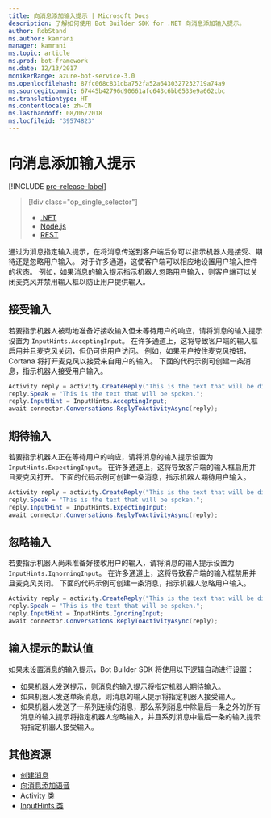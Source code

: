 ```yaml
---
title: 向消息添加输入提示 | Microsoft Docs
description: 了解如何使用 Bot Builder SDK for .NET 向消息添加输入提示。
author: RobStand
ms.author: kamrani
manager: kamrani
ms.topic: article
ms.prod: bot-framework
ms.date: 12/13/2017
monikerRange: azure-bot-service-3.0
ms.openlocfilehash: 87fc068c831dba752fa52a6430327232719a74a9
ms.sourcegitcommit: 67445b42796d90661afc643c6bb6533e9a662cbc
ms.translationtype: HT
ms.contentlocale: zh-CN
ms.lasthandoff: 08/06/2018
ms.locfileid: "39574823"
---
```

# <a name="add-input-hints-to-messages"></a>向消息添加输入提示

[!INCLUDE [pre-release-label](../includes/pre-release-label-v3.md)]

> [!div class="op_single_selector"]
> - [.NET](../dotnet/bot-builder-dotnet-add-input-hints.md)
> - [Node.js](../nodejs/bot-builder-nodejs-send-input-hints.md)
> - [REST](../rest-api/bot-framework-rest-connector-add-input-hints.md)

通过为消息指定输入提示，在将消息传送到客户端后你可以指示机器人是接受、期待还是忽略用户输入。 对于许多通道，这使客户端可以相应地设置用户输入控件的状态。 例如，如果消息的输入提示指示机器人忽略用户输入，则客户端可以关闭麦克风并禁用输入框以防止用户提供输入。

## <a name="accepting-input"></a>接受输入

若要指示机器人被动地准备好接收输入但未等待用户的响应，请将消息的输入提示设置为 `InputHints.AcceptingInput`。 在许多通道上，这将导致客户端的输入框启用并且麦克风关闭，但仍可供用户访问。 例如，如果用户按住麦克风按钮，Cortana 将打开麦克风以接受来自用户的输入。 下面的代码示例可创建一条消息，指示机器人接受用户输入。

```cs
Activity reply = activity.CreateReply("This is the text that will be displayed.");
reply.Speak = "This is the text that will be spoken.";
reply.InputHint = InputHints.AcceptingInput;
await connector.Conversations.ReplyToActivityAsync(reply);
```

## <a name="expecting-input"></a>期待输入

若要指示机器人正在等待用户的响应，请将消息的输入提示设置为 `InputHints.ExpectingInput`。 在许多通道上，这将导致客户端的输入框启用并且麦克风打开。 下面的代码示例可创建一条消息，指示机器人期待用户输入。

```cs
Activity reply = activity.CreateReply("This is the text that will be displayed.");
reply.Speak = "This is the text that will be spoken.";
reply.InputHint = InputHints.ExpectingInput;
await connector.Conversations.ReplyToActivityAsync(reply);
```

## <a name="ignoring-input"></a>忽略输入

若要指示机器人尚未准备好接收用户的输入，请将消息的输入提示设置为 `InputHints.IgnorningInput`。 在许多通道上，这将导致客户端的输入框禁用并且麦克风关闭。 下面的代码示例可创建一条消息，指示机器人忽略用户输入。

```cs
Activity reply = activity.CreateReply("This is the text that will be displayed.");
reply.Speak = "This is the text that will be spoken.";
reply.InputHint = InputHints.IgnoringInput;
await connector.Conversations.ReplyToActivityAsync(reply);
```

## <a name="default-values-for-input-hint"></a>输入提示的默认值

如果未设置消息的输入提示，Bot Builder SDK 将使用以下逻辑自动进行设置：

- 如果机器人发送提示，则消息的输入提示将指定机器人期待输入。</li>
- 如果机器人发送单条消息，则消息的输入提示将指定机器人接受输入。</li>
- 如果机器人发送了一系列连续的消息，那么系列消息中除最后一条之外的所有消息的输入提示将指定机器人忽略输入，并且系列消息中最后一条的输入提示将指定机器人接受输入。

## <a name="additional-resources"></a>其他资源

- [创建消息](bot-builder-dotnet-create-messages.md)
- [向消息添加语音](bot-builder-dotnet-text-to-speech.md)
- <a href="https://docs.botframework.com/en-us/csharp/builder/sdkreference/dc/d2f/class_microsoft_1_1_bot_1_1_connector_1_1_activity.html" target="_blank">Activity 类</a>
- <a href="/dotnet/api/microsoft.bot.connector.inputhints" target="_blank">InputHints 类</a>
